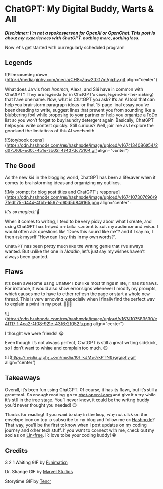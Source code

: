 # ChatGPT: My Digital Buddy, Warts & All

***Disclaimer: I'm not a spokesperson for OpenAI or OpenChat. This post is about my experiences with ChatGPT, nothing more, nothing less.***

Now let's get started with our regularly scheduled program!

## Legends

![Film counting down ](https://media.giphy.com/media/CH8pZqw2t0G7m/giphy.gif align="center")

What does Jarvis from *Ironman*, Alexa, and Siri have in common with ChatGPT? They are legends (or in ChatGPT’s case, legend-in-the-making) that have one name. Now, what is ChatGPT you ask? It’s an AI tool that can help you brainstorm paragraph ideas for that 15-page final essay you’ve been dreading to write, suggest lines that prevent you from sounding like a blubbering fool while proposing to your partner or help you organize a ToDo list so you won’t forget to buy laundry detergent again. Basically, ChatGPT helps you write content quickly. Still curious? Well, join me as I explore the good and the limitations of this AI wordsmith.

![Storybook opens](https://cdn.hashnode.com/res/hashnode/image/upload/v1674134086954/2d97c66b-ed0c-4b1e-9b62-49437dc75104.gif align="center")

## The Good

As the new kid in the blogging world, ChatGPT has been a lifesaver when it comes to brainstorming ideas and organizing my outlines.

![My prompt for blog post titles and ChatGPT's response](https://cdn.hashnode.com/res/hashnode/image/upload/v1674107307696/97fedb75-d444-4fbb-b567-d60d5b846165.png align="center")

*It's so magical! 🥹*

When it comes to writing, I tend to be very picky about what I create, and using ChatGPT has helped me tailor content to suit my audience and voice. I would often ask questions like “Does this sound like me”? and if I say no, I then ask myself “How can I say this in my own words?”.

ChatGPT has been pretty much like the writing genie that I’ve always wanted. But unlike the one in *Aladdin*, let’s just say my wishes haven’t always been granted.

## Flaws

It’s been awesome using ChatGPT but like most things in life, it has its flaws. For instance, It would also show error signs whenever I modify my prompts, which causes me to have to either refresh the page or start a whole new thread. This is very annoying, especially when I finally find the perfect way to explain a point in my post. 🤦🏾‍♀️

![](https://cdn.hashnode.com/res/hashnode/image/upload/v1674107589690/e4f117ff-4ca2-4f08-921e-43f6e2f052fa.png align="center")

I thought we were friends! 😭

Even though it’s not always perfect, ChatGPT is still a great writing sidekick, so I don’t want to whine and complain too much. 😉

![](https://media.giphy.com/media/l0HlxJMw7rkPTN8sg/giphy.gif align="center")

## Takeaways

Overall, it’s been fun using ChatGPT. Of course, it has its flaws, but it’s still a great tool. So enough reading, go to [chat.openai.com](http://chat.openai.com) and give it a try while it’s still in the free stage. You’ll never know, it could be the writing buddy you’d never thought you needed! 😉

Thanks for reading! If you want to stay in the loop, why not click on the envelope icon on top to subscribe to my blog and follow me on [Hashnode](https://hashnode.com/@ChrissyCodes)? That way, you’ll be the first to know when I post updates on my coding journey and other tech stuff. If you want to connect with me, check out my socials on [Linkfree](https://linkfree.eddiehub.io/CBID2). I’d love to be your coding buddy! 😁

## Credits

3 2 1 Waiting GIF by [Funimation](https://media.giphy.com/media/CH8pZqw2t0G7m/giphy.gif)

Dr. Strange GIF by [Marvel Studios](https://media.giphy.com/media/l0HlxJMw7rkPTN8sg/giphy.gif)

Storytime GIF by [Tenor](https://tenor.com/KYLS.gif)